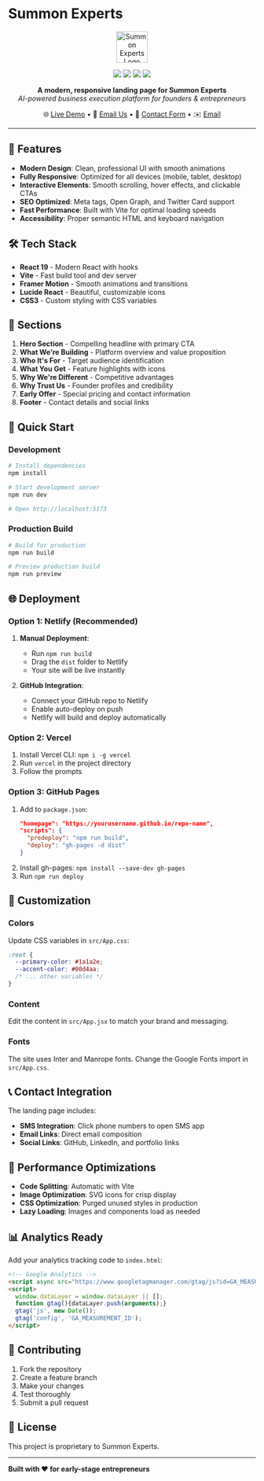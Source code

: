 # Summon Experts

<p align="center">
  <img src="https://summonexperts.com/favicon.svg" alt="Summon Experts Logo" width="64" />
</p>

<p align="center">
  <img src="https://img.shields.io/badge/Next.js-15-black?logo=nextdotjs" />
  <img src="https://img.shields.io/badge/TypeScript-5-blue?logo=typescript" />
  <img src="https://img.shields.io/badge/Tailwind_CSS-3.0-38bdf8?logo=tailwindcss" />
  <img src="https://img.shields.io/badge/Netlify-Deploy-brightgreen?logo=netlify" />
</p>

<p align="center">
  <b>A modern, responsive landing page for Summon Experts</b><br/>
  <i>AI-powered business execution platform for founders & entrepreneurs</i>
</p>

<p align="center">
  🌐 <a href="https://summonexperts.com">Live Demo</a> •
      📧 <a href="mailto:adedirandamola.a@gmail.com">Email Us</a> •
  💬 <a href="#early-offer">Contact Form</a> •
      ✉️ <a href="mailto:bferrell514@gmail.com">Email</a>
</p>

---

## 🚀 Features

- **Modern Design**: Clean, professional UI with smooth animations
- **Fully Responsive**: Optimized for all devices (mobile, tablet, desktop)
- **Interactive Elements**: Smooth scrolling, hover effects, and clickable CTAs
- **SEO Optimized**: Meta tags, Open Graph, and Twitter Card support
- **Fast Performance**: Built with Vite for optimal loading speeds
- **Accessibility**: Proper semantic HTML and keyboard navigation

## 🛠️ Tech Stack

- **React 19** - Modern React with hooks
- **Vite** - Fast build tool and dev server
- **Framer Motion** - Smooth animations and transitions
- **Lucide React** - Beautiful, customizable icons
- **CSS3** - Custom styling with CSS variables

## 📱 Sections

1. **Hero Section** - Compelling headline with primary CTA
2. **What We're Building** - Platform overview and value proposition
3. **Who It's For** - Target audience identification
4. **What You Get** - Feature highlights with icons
5. **Why We're Different** - Competitive advantages
6. **Why Trust Us** - Founder profiles and credibility
7. **Early Offer** - Special pricing and contact information
8. **Footer** - Contact details and social links

## 🚀 Quick Start

### Development

```bash
# Install dependencies
npm install

# Start development server
npm run dev

# Open http://localhost:5173
```

### Production Build

```bash
# Build for production
npm run build

# Preview production build
npm run preview
```

## 🌐 Deployment

### Option 1: Netlify (Recommended)

1. **Manual Deployment**:
   - Run `npm run build`
   - Drag the `dist` folder to Netlify
   - Your site will be live instantly

2. **GitHub Integration**:
   - Connect your GitHub repo to Netlify
   - Enable auto-deploy on push
   - Netlify will build and deploy automatically

### Option 2: Vercel

1. Install Vercel CLI: `npm i -g vercel`
2. Run `vercel` in the project directory
3. Follow the prompts

### Option 3: GitHub Pages

1. Add to `package.json`:
   ```json
   "homepage": "https://yourusername.github.io/repo-name",
   "scripts": {
     "predeploy": "npm run build",
     "deploy": "gh-pages -d dist"
   }
   ```
2. Install gh-pages: `npm install --save-dev gh-pages`
3. Run `npm run deploy`

## 🎨 Customization

### Colors
Update CSS variables in `src/App.css`:
```css
:root {
  --primary-color: #1a1a2e;
  --accent-color: #00d4aa;
  /* ... other variables */
}
```

### Content
Edit the content in `src/App.jsx` to match your brand and messaging.

### Fonts
The site uses Inter and Manrope fonts. Change the Google Fonts import in `src/App.css`.

## 📞 Contact Integration

The landing page includes:
- **SMS Integration**: Click phone numbers to open SMS app
- **Email Links**: Direct email composition
- **Social Links**: GitHub, LinkedIn, and portfolio links

## 🔧 Performance Optimizations

- **Code Splitting**: Automatic with Vite
- **Image Optimization**: SVG icons for crisp display
- **CSS Optimization**: Purged unused styles in production
- **Lazy Loading**: Images and components load as needed

## 📊 Analytics Ready

Add your analytics tracking code to `index.html`:
```html
<!-- Google Analytics -->
<script async src="https://www.googletagmanager.com/gtag/js?id=GA_MEASUREMENT_ID"></script>
<script>
  window.dataLayer = window.dataLayer || [];
  function gtag(){dataLayer.push(arguments);}
  gtag('js', new Date());
  gtag('config', 'GA_MEASUREMENT_ID');
</script>
```

## 🤝 Contributing

1. Fork the repository
2. Create a feature branch
3. Make your changes
4. Test thoroughly
5. Submit a pull request

## 📄 License

This project is proprietary to Summon Experts.

---

**Built with ❤️ for early-stage entrepreneurs**
